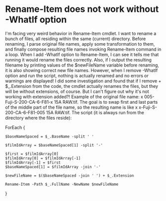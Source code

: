 
# Rename-Item does not work without -WhatIf option

I'm facing very weird behavior in Rename-Item cmdlet.
I want to rename a bunch of files, all residing within the same (current) directory.
Before renaming, I parse original file names, apply some transformation to them, and finally compose resulting file names invoking Rename-Item command in a loop.
When I add -WhatIf option to Rename-Item, I can see it tells me that running it would rename the files correctly. Also, if I output the resulting filename by printing values of the $newFileName variable before renaming, it is also showing correct new file names.
However, when I remove -WhatIf option and run the script, nothing is actually renamed and no errors or warnings are displayed!
I did some investigation and found that if I remove + $_.Extension from the code, the cmdlet actually renames the files, but they will be without extensions, of course. But I can't figure out why it's not working with extension added?!
Example of the original file name:
x 005-Fuji-S-200-CA-6-F81-x 15A RAW.tif.
The goal is to swap first and last parts of the middle part of the file name, so the resulting name is like x x-Fuji-S-200-CA-6-F81-005 15A RAW.tif.
The script (it is always run from the directory where the files reside):

ForEach {
    
    $baseNameSpaced = $_.BaseName -split ' '
    
    $filmIdArray = $baseNameSpaced[1] -split '-'
    
    $first = $filmIdArray[0]
    $filmIdArray[0] = $filmIdArray[-1]
    $filmIdArray[-1] = $first
    $baseNameSpaced[1] = $filmIdArray -join '-'
        
    $newFileName = $($baseNameSpaced -join ' ') + $_.Extension    
    
    Rename-Item -Path $_.FullName -NewName $newFileName
}


        